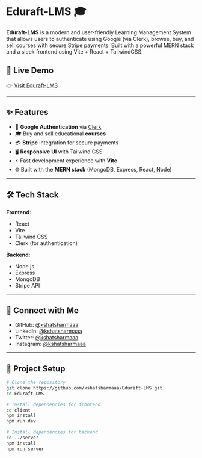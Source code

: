 # Eduraft-LMS 🎓

**Eduraft-LMS** is a modern and user-friendly Learning Management System that allows users to authenticate using Google (via Clerk), browse, buy, and sell courses with secure Stripe payments. Built with a powerful MERN stack and a sleek frontend using Vite + React + TailwindCSS.

## 🚀 Live Demo
👉 [Visit Eduraft-LMS](https://lms-frontend-khaki-psi.vercel.app/)

---

## ✨ Features

- 🔐 **Google Authentication** via [Clerk](https://clerk.dev/)
- 🎓 Buy and sell educational **courses**
- 💳 **Stripe** integration for secure payments
- 🖥️ **Responsive UI** with Tailwind CSS
- ⚡ Fast development experience with **Vite**
- 🌐 Built with the **MERN stack** (MongoDB, Express, React, Node)

---

## 🛠️ Tech Stack

**Frontend:**
- React
- Vite
- Tailwind CSS
- Clerk (for authentication)

**Backend:**
- Node.js
- Express
- MongoDB
- Stripe API

---

## 🔗 Connect with Me

- GitHub: [@kshatsharmaaa](https://github.com/kshatsharmaaa)
- LinkedIn: [@kshatsharmaaa](https://www.linkedin.com/in/kshatsharmaaa)
- Twitter: [@kshatsharmaaa](https://twitter.com/kshatsharmaaa)
- Instagram: [@kshatsharmaaa](https://www.instagram.com/kshatsharmaaa)

---

## 📁 Project Setup

```bash
# Clone the repository
git clone https://github.com/kshatsharmaaa/Eduraft-LMS.git
cd Eduraft-LMS

# Install dependencies for frontend
cd client
npm install
npm run dev

# Install dependencies for backend
cd ../server
npm install
npm run server
